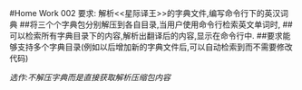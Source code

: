 #Home Work 002 要求: 解析<<星际译王>>的字典文件,编写命令行下的英汉词典
##将三个个字典包分别解压到各自目录,当用户使用命令行检索英文单词时,
##可以检索所有字典目录下的内容,解析出翻译后的内容,显示在命令行中.
##要求能够支持多个字典目录(例如以后增加新的字典文件后,可以自动检索到而不需要修改代码)
  
*选作:不解压字典而是直接获取解析压缩包内容*
